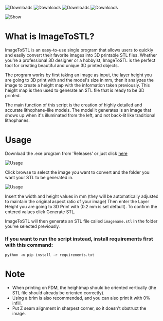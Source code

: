 ![Downloads](https://img.shields.io/github/downloads/creepymemes/imagetostl/total)
![Downloads](https://img.shields.io/github/v/release/creepymemes/imagetostl)
![Downloads](https://img.shields.io/github/license/creepymemes/imagetostl)
![Downloads](https://img.shields.io/github/last-commit/creepymemes/imagetostl?color=red)

![Show](https://github.com/CreepyMemes/ImageToSTL/blob/main/media/Showcase.gif?raw=true)

What is ImageToSTL?
=====

ImageToSTL is an easy-to-use single program that allows users to quickly and easily convert their favorite images into 3D printable STL files. Whether you're a professional 3D designer or a hobbyist, ImageToSTL is the perfect tool for creating beautiful and unique 3D printed objects.

The program works by first taking an image as input, the layer height you are going to 3D print with and the model's size in mm, then it analyzes the image to create a height map with the information taken previously. This height map is then used to generate an STL file that is ready to be 3D printed.

The main function of this script is the creation of highly detailed and accurate lithophane-like models. The model it generates is an image that shows up when it's illuminated from the left, and not back-lit like traditional lithophanes.

Usage
=====

Download the .exe program from 'Releases' or just click [here](https://github.com/CreepyMemes/ImageToSTL/releases/download/v1.2/ImageToSTL.exe)

![Usage](https://i.imgur.com/q7VGwpC.png)

Click browse to select the image you want to convert and the folder you want your STL to be generated in.

![Usage](https://i.imgur.com/Ll9Yibm.png)

Insert the width and height values in mm (they will be automatically adjusted to maintain the original aspect ratio of your image)
Then enter the Layer Height you are going to 3D Print with (0.2 mm is set default). To confirm the entered values click Generate STL. 

ImageToSTL will then generate an STL file called `imagename.stl` in the folder you've selected previously.

### If you want to run the script instead, install requirements first with this command:
```
python -m pip install -r requirements.txt
```

Note
======

- When printing on FDM, the heightmap should be oriented vertically (the STL file should already be oriented correctly).
- Using a brim is also recommended, and you can also print it with 0% infill.
- Put Z seam alignment in sharpest corner, so it doesn't obstruct the image.
